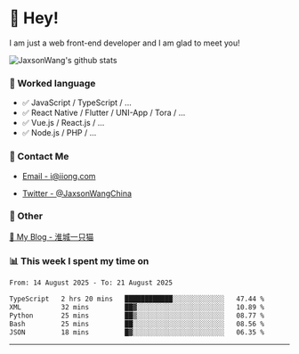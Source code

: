 # 👋 Hey!

I am just a web front-end developer and I am glad to meet you!

![JaxsonWang's github stats](https://github-readme-stats.vercel.app/api?username=JaxsonWang&&show_icons=true&&title_color=1abc9c&&icon_color=1abc9c)


### 📝 Worked language

- ✅ JavaScript / TypeScript / ...
- ✅ React Native / Flutter / UNI-App / Tora / ...
- ✅ Vue.js / React.js / ...
- ✅ Node.js / PHP / ...

### 📮 Contact Me

- [Email - i@iiong.com](mailto:i@iiong.com)

- [Twitter - @JaxsonWangChina](https://twitter.com/JaxsonWangChina)

### 🤪 Other

[📌 My Blog - 淮城一只猫](https://iiong.com)

### 📊 This week I spent my time on

<!--START_SECTION:waka-->

```txt
From: 14 August 2025 - To: 21 August 2025

TypeScript   2 hrs 20 mins   ████████████░░░░░░░░░░░░░   47.44 %
XML          32 mins         ██▓░░░░░░░░░░░░░░░░░░░░░░   10.89 %
Python       25 mins         ██▒░░░░░░░░░░░░░░░░░░░░░░   08.77 %
Bash         25 mins         ██░░░░░░░░░░░░░░░░░░░░░░░   08.56 %
JSON         18 mins         █▓░░░░░░░░░░░░░░░░░░░░░░░   06.35 %
```

<!--END_SECTION:waka-->

---
